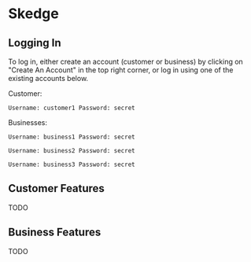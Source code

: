 # Skedge

## Logging In

To log in, either create an account (customer or business) by clicking on "Create An Account" in the top right corner, or log in using one of the existing accounts below.

Customer:

`Username: customer1 Password: secret`

Businesses:

`Username: business1 Password: secret`

`Username: business2 Password: secret`

`Username: business3 Password: secret`

## Customer Features

TODO

## Business Features

TODO